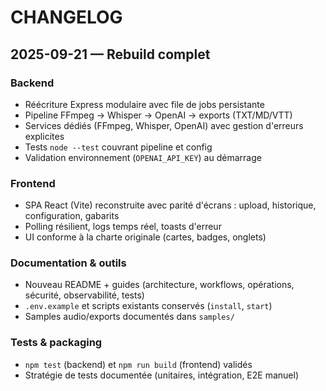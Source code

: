 # CHANGELOG

## 2025-09-21 — Rebuild complet

### Backend
- Réécriture Express modulaire avec file de jobs persistante
- Pipeline FFmpeg → Whisper → OpenAI → exports (TXT/MD/VTT)
- Services dédiés (FFmpeg, Whisper, OpenAI) avec gestion d'erreurs explicites
- Tests `node --test` couvrant pipeline et config
- Validation environnement (`OPENAI_API_KEY`) au démarrage

### Frontend
- SPA React (Vite) reconstruite avec parité d'écrans : upload, historique, configuration, gabarits
- Polling résilient, logs temps réel, toasts d'erreur
- UI conforme à la charte originale (cartes, badges, onglets)

### Documentation & outils
- Nouveau README + guides (architecture, workflows, opérations, sécurité, observabilité, tests)
- `.env.example` et scripts existants conservés (`install`, `start`)
- Samples audio/exports documentés dans `samples/`

### Tests & packaging
- `npm test` (backend) et `npm run build` (frontend) validés
- Stratégie de tests documentée (unitaires, intégration, E2E manuel)
